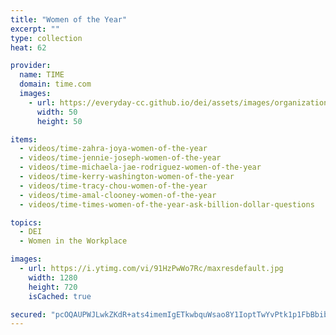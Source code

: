 ```yaml
---
title: "Women of the Year"
excerpt: ""
type: collection
heat: 62

provider:
  name: TIME
  domain: time.com
  images:
    - url: https://everyday-cc.github.io/dei/assets/images/organizations/time.com-50x50.jpg
      width: 50
      height: 50

items:
  - videos/time-zahra-joya-women-of-the-year
  - videos/time-jennie-joseph-women-of-the-year
  - videos/time-michaela-jae-rodriguez-women-of-the-year
  - videos/time-kerry-washington-women-of-the-year
  - videos/time-tracy-chou-women-of-the-year
  - videos/time-amal-clooney-women-of-the-year
  - videos/time-times-women-of-the-year-ask-billion-dollar-questions

topics:
  - DEI
  - Women in the Workplace

images:
  - url: https://i.ytimg.com/vi/91HzPwWo7Rc/maxresdefault.jpg
    width: 1280
    height: 720
    isCached: true

secured: "pcOQAUPWJLwkZKdR+ats4imemIgETkwbquWsao8Y1IoptTwYvPtk1p1FbBbibGSYHWQkSTsG5SIhyMqvIT2wT8AoSt7OUMFJMffCrVWIG2XPv3oy601pSAIojmgGOXkhDXzOOQR5xSoX1MHoUHS4K9cBcgbg8kI5Yb97rhHnFTaOKqluV3/fya9fdDDab38SBgcnzfY+SNtc2+yARzabrZuNi0OYJuD8Gc8sZGMX+FT/dwEjc/CCrEx8zSjA7J+ClwiWHh6sXTZ0bI+ixa4XseISlplUiyKickS9DsJTEkzuRm9QchuVwBpmIPwG20igLfL5UG3RgRCHLmkypMlqR+WC5IQ551a6/BkILV1Kt4c=;DnWxD7qvr9yLVI6Or4/yKg=="
---
```


